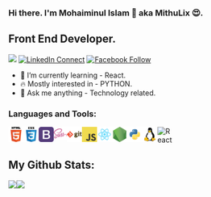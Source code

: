 ### Hi there. I'm Mohaiminul Islam 👋 aka MithuLix 😍.
## Front End Developer.
![](https://visitor-badge.laobi.icu/badge?page_id=mohaiminulIslam.MithuLix) [![LinkedIn Connect](https://img.shields.io/badge/%20-Connect-black?color=14171A&labelColor=212121&logo=linkedin&logoColor=ffffff)](https://www.linkedin.com/in/mohaiminul-islam-mithu/) 
[![Facebook Follow](https://img.shields.io/badge/%20-Follow-black?color=14171A&labelColor=1976d2&logo=facebook&logoColor=ffffff)](https://www.facebook.com/mohaiminulislam.mithu/)

- 🌱 I’m currently learning - React.
- 🔥 Mostly interested in - PYTHON.
- 💬 Ask me anything - Technology related.
 
### Languages and Tools:
<p>
<img align="left" alt="HTML5" width="30px" margin="30px"  src="https://raw.githubusercontent.com/github/explore/80688e429a7d4ef2fca1e82350fe8e3517d3494d/topics/html/html.png" />

<img align="left" alt="CSS3" width="30px" margin="30px"  src="https://raw.githubusercontent.com/github/explore/80688e429a7d4ef2fca1e82350fe8e3517d3494d/topics/css/css.png" />

<img align="left" alt="Bootstrap" width="30px" margin="30px"   src="https://raw.githubusercontent.com/github/explore/80688e429a7d4ef2fca1e82350fe8e3517d3494d/topics/bootstrap/bootstrap.png" />

<img align="left" alt="Sass" width="26px" src="https://raw.githubusercontent.com/github/explore/80688e429a7d4ef2fca1e82350fe8e3517d3494d/topics/sass/sass.png" />

<img align="left" alt="Git" width="30px" margin="30px"  src="https://raw.githubusercontent.com/github/explore/80688e429a7d4ef2fca1e82350fe8e3517d3494d/topics/git/git.png" />

<img align="left" alt="JavaScript" width="30px" margin="30px"  src="https://raw.githubusercontent.com/github/explore/80688e429a7d4ef2fca1e82350fe8e3517d3494d/topics/javascript/javascript.png" />

<img align="left" alt="React" width="30px" margin="30px"  src="https://raw.githubusercontent.com/github/explore/80688e429a7d4ef2fca1e82350fe8e3517d3494d/topics/react/react.png" />

<img align="left" alt="Node.js" width="30px" margin="30px"  src="https://raw.githubusercontent.com/github/explore/80688e429a7d4ef2fca1e82350fe8e3517d3494d/topics/nodejs/nodejs.png" />

<img align="left" alt="Python" width="30px" margin="30px"  src="https://raw.githubusercontent.com/github/explore/80688e429a7d4ef2fca1e82350fe8e3517d3494d/topics/python/python.png" />

<img  align="left" alt="linux" width="30px" margin="30px"  src="https://raw.githubusercontent.com/github/explore/80688e429a7d4ef2fca1e82350fe8e3517d3494d/topics/linux/linux.png" />

<img align="left" alt="React" width="30px" margin="30px"  src="https://octodex.github.com/images/yaktocat.png"/>


</p>

<br /><br />

## My Github Stats:

<div>
<a href="https://readme-stats-cfgj2cxdy.vercel.app/api?username=MithuLix&count_private=true&show_icons=true&theme=tokyonight ">
  <img  align="left" src="https://readme-stats-cfgj2cxdy.vercel.app/api?username=MithuLix&count_private=true&show_icons=true&theme=tokyonight " />
</a>

<a href="https://readme-stats-cfgj2cxdy.vercel.app/api/top-langs/?username=MithuLix&hide=php&theme=tokyonight ">
  <img align="left" src="https://readme-stats-cfgj2cxdy.vercel.app/api/top-langs/?username=MithuLix&hide=php&theme=tokyonight " />
</a>

</div>
